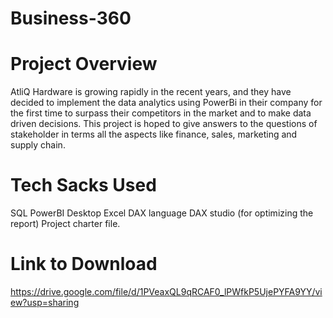 # Business-360


# Project Overview
AtliQ Hardware is growing rapidly in the recent years, and they have decided to implement the data analytics using PowerBi in their company for the first time to surpass their competitors in the market and to make data driven decisions. This project is hoped to give answers to the questions of stakeholder in terms all the aspects like finance, sales, marketing and supply chain.

# Tech Sacks Used
SQL PowerBI Desktop Excel DAX language DAX studio (for optimizing the report) Project charter file.

# Link to Download
https://drive.google.com/file/d/1PVeaxQL9qRCAF0_lPWfkP5UjePYFA9YY/view?usp=sharing
